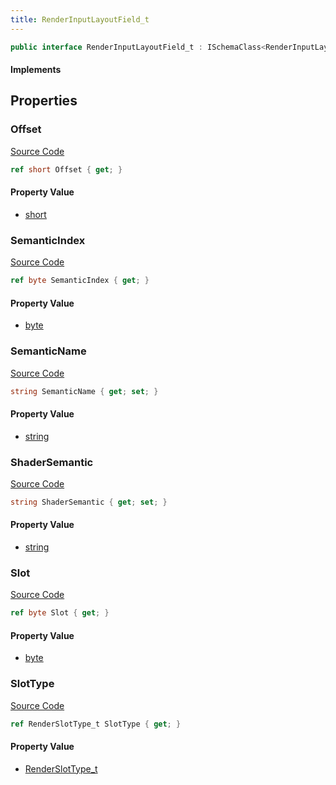 ```yaml
---
title: RenderInputLayoutField_t
---
```


```csharp
public interface RenderInputLayoutField_t : ISchemaClass<RenderInputLayoutField_t>, ISchemaField, ISchemaClass, INativeHandle
```

#### Implements

## Properties

### Offset

[Source Code](https://github.com/swiftly-solution/swiftlys2/blob/beta/managed/src/SwiftlyS2.Generated/Schemas/Interfaces/RenderInputLayoutField_t.cs#L20)

```csharp
ref short Offset { get; }
```

#### Property Value

- [short](https://learn.microsoft.com/dotnet/api/system.int16)

### SemanticIndex

[Source Code](https://github.com/swiftly-solution/swiftlys2/blob/beta/managed/src/SwiftlyS2.Generated/Schemas/Interfaces/RenderInputLayoutField_t.cs#L18)

```csharp
ref byte SemanticIndex { get; }
```

#### Property Value

- [byte](https://learn.microsoft.com/dotnet/api/system.byte)

### SemanticName

[Source Code](https://github.com/swiftly-solution/swiftlys2/blob/beta/managed/src/SwiftlyS2.Generated/Schemas/Interfaces/RenderInputLayoutField_t.cs#L16)

```csharp
string SemanticName { get; set; }
```

#### Property Value

- [string](https://learn.microsoft.com/dotnet/api/system.string)

### ShaderSemantic

[Source Code](https://github.com/swiftly-solution/swiftlys2/blob/beta/managed/src/SwiftlyS2.Generated/Schemas/Interfaces/RenderInputLayoutField_t.cs#L26)

```csharp
string ShaderSemantic { get; set; }
```

#### Property Value

- [string](https://learn.microsoft.com/dotnet/api/system.string)

### Slot

[Source Code](https://github.com/swiftly-solution/swiftlys2/blob/beta/managed/src/SwiftlyS2.Generated/Schemas/Interfaces/RenderInputLayoutField_t.cs#L22)

```csharp
ref byte Slot { get; }
```

#### Property Value

- [byte](https://learn.microsoft.com/dotnet/api/system.byte)

### SlotType

[Source Code](https://github.com/swiftly-solution/swiftlys2/blob/beta/managed/src/SwiftlyS2.Generated/Schemas/Interfaces/RenderInputLayoutField_t.cs#L24)

```csharp
ref RenderSlotType_t SlotType { get; }
```

#### Property Value

- [RenderSlotType_t](/docs/api/shared/schemadefinitions/renderslottype_t)

